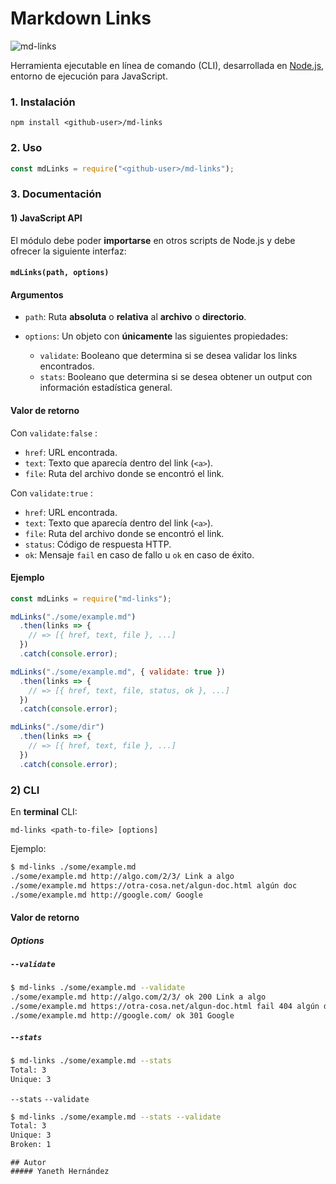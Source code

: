 # Markdown Links

![md-links](https://sandmann.co/wp-content/uploads/Was-ist-Markdown-Cover.jpg)

Herramienta ejecutable en línea de comando (CLI), desarrollada en [Node.js](https://nodejs.org/es/), entorno de ejecución para JavaScript.

### 1. Instalación
`npm install <github-user>/md-links`

### 2. Uso
```js
const mdLinks = require("<github-user>/md-links");
```

### 3. Documentación

#### 1) JavaScript API

El módulo debe poder **importarse** en otros scripts de Node.js y debe ofrecer la
siguiente interfaz:

#### `mdLinks(path, options)`

#### Argumentos

* `path`: Ruta **absoluta** o **relativa** al **archivo** o **directorio**.

* `options`: Un objeto con **únicamente** las siguientes propiedades:
  - `validate`: Booleano que determina si se desea validar los links encontrados.
  - `stats`: Booleano que determina si se desea obtener un output con información estadística general.

#### Valor de retorno

Con `validate:false` :

* `href`: URL encontrada.
* `text`: Texto que aparecía dentro del link (`<a>`).
* `file`: Ruta del archivo donde se encontró el link.

Con `validate:true` :

* `href`: URL encontrada.
* `text`: Texto que aparecía dentro del link (`<a>`).
* `file`: Ruta del archivo donde se encontró el link.
* `status`: Código de respuesta HTTP.
* `ok`: Mensaje `fail` en caso de fallo u `ok` en caso de éxito.

#### Ejemplo 

```js
const mdLinks = require("md-links");

mdLinks("./some/example.md")
  .then(links => {
    // => [{ href, text, file }, ...]
  })
  .catch(console.error);

mdLinks("./some/example.md", { validate: true })
  .then(links => {
    // => [{ href, text, file, status, ok }, ...]
  })
  .catch(console.error);

mdLinks("./some/dir")
  .then(links => {
    // => [{ href, text, file }, ...]
  })
  .catch(console.error);
```

### 2) CLI 

En **terminal** CLI:

`md-links <path-to-file> [options]`

Ejemplo:

```sh
$ md-links ./some/example.md
./some/example.md http://algo.com/2/3/ Link a algo
./some/example.md https://otra-cosa.net/algun-doc.html algún doc
./some/example.md http://google.com/ Google
```

#### Valor de retorno

##### Options

##### `--validate`
```sh
$ md-links ./some/example.md --validate
./some/example.md http://algo.com/2/3/ ok 200 Link a algo
./some/example.md https://otra-cosa.net/algun-doc.html fail 404 algún doc
./some/example.md http://google.com/ ok 301 Google
```

##### `--stats`

```sh
$ md-links ./some/example.md --stats
Total: 3
Unique: 3
```

`--stats` `--validate` 

```sh
$ md-links ./some/example.md --stats --validate
Total: 3
Unique: 3
Broken: 1
```
~~~~
## Autor
##### Yaneth Hernández
~~~~